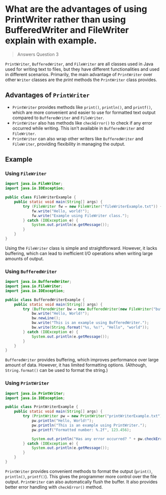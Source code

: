 # What are the advantages of using PrintWriter rather than using BufferedWriter and FileWriter explain with example.

> Answers Question 3

`PrintWriter`, `BufferedWriter`, and `FileWriter` are all classes used in Java used for writing text to files, but they
have different functionalities and used in different scenarios. Primarily, the main advantage of `PrintWriter` over
other `Writer` classes are the *print* methods the `PrintWriter` class provides.

## Advantages of `PrintWriter`

- `PrintWriter` provides methods like `print()`, `println()`, and `printf()`, which are more convenient and easier to
  use for formatted text output compared to `BufferedWriter` and `FileWriter`.
- `PrintWriter` also has methods like `checkError()` to check if any error occurred while writing. This isn't available
  in `BufferedWriter` and `FileWriter`.
- `PrintWriter` can also wrap other writers like `BufferedWriter` and `FileWriter`, providing flexibility in managing
  the output.

## Example

### Using `FileWriter`

```java
import java.io.FileWriter;
import java.io.IOException;

public class FileWriterExample {
    public static void main(String[] args) {
        try (FileWriter fw = new FileWriter("fileWriterExample.txt")) {
            fw.write("Hello, world!");
            fw.write("Example using FileWriter class.");
        } catch (IOException e) {
            System.out.println(e.getMessage());
        }
    }
}
```

Using the `FileWriter` class is simple and straightforward. However, it lacks buffering, which can lead to inefficient
I/O operations when writing large amounts of output.

### Using `BufferedWriter`

```java
import java.io.BufferedWriter;
import java.io.FileWriter;
import java.io.IOException;

public class BufferedWriterExample {
    public static void main(String[] args) {
        try (BufferedWriter bw = new BufferedWriter(new FileWriter("bufferedWriterExample.txt"))) {
            bw.write("Hello, World!");
            bw.newLine();
            bw.write("This is an example using BufferedWriter.");
            bw.write(String.format("%s, %s!", "Hello", "world"));
        } catch (IOException e) {
            System.out.println(e.getMessage());
        }
    }
}
```

`BufferedWriter` provides buffering, which improves performance over large amount of data. However, it has limited
formatting options. (Although, `String.format()` can be used to format the string.)

### Using `PrintWriter`

```java
import java.io.PrintWriter;
import java.io.IOException;

public class PrintWriterExample {
    public static void main(String[] args) {
        try (PrintWriter pw = new PrintWriter("printWriterExample.txt")) {
            pw.println("Hello, World!");
            pw.println("This is an example using PrintWriter.");
            pw.printf("Formatted number: %.2f", 123.456);

            System.out.println("Has any error occurred? " + pw.checkError());
        } catch (IOException e) {
            System.out.println(e.getMessage());
        }
    }
}
```

`PrintWriter` provides convenient methods to format the output (`print()`, `println()`, `printf()`). This gives the
programmer
more control over the file output. `PrintWriter` can also
automatically flush the buffer. It also provides better error handling with `checkError()` method.